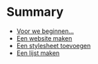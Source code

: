 # Summary

* [Voor we beginnen...](README.md)
* [Een website maken](een-website-maken.md)
* [Een stylesheet toevoegen](een-stylesheet-toevoegen.md)
* [Een lijst maken](een-lijst-maken.md)

